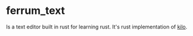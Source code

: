 # ferrum_text
Is a text editor built in rust for learning rust. It's rust implementation of [kilo](https://viewsourcecode.org/snaptoken/kilo/).

